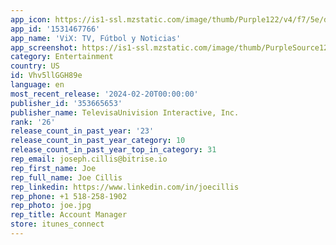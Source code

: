 ```yaml
---
app_icon: https://is1-ssl.mzstatic.com/image/thumb/Purple122/v4/f7/5e/d7/f75ed7ff-11fb-3f37-0c06-0e9300a8793f/AppIcon-1x_U007emarketing-0-7-0-85-220-0.jpeg/1024x1024bb.png
app_id: '1531467766'
app_name: 'ViX: TV, Fútbol y Noticias'
app_screenshot: https://is1-ssl.mzstatic.com/image/thumb/PurpleSource126/v4/14/1e/63/141e6390-b955-ace4-0dec-aea50497d51d/a2ee0955-3320-4c43-92d8-1c74de239544_ViX-ASO-Apple-Mobile-1242x2688-1.jpg/1242x2688bb.png
category: Entertainment
country: US
id: Vhv5llGGH89e
language: en
most_recent_release: '2024-02-20T00:00:00'
publisher_id: '353665653'
publisher_name: TelevisaUnivision Interactive, Inc.
rank: '26'
release_count_in_past_year: '23'
release_count_in_past_year_category: 10
release_count_in_past_year_top_in_category: 31
rep_email: joseph.cillis@bitrise.io
rep_first_name: Joe
rep_full_name: Joe Cillis
rep_linkedin: https://www.linkedin.com/in/joecillis
rep_phone: +1 518-258-1902
rep_photo: joe.jpg
rep_title: Account Manager
store: itunes_connect
---
```

